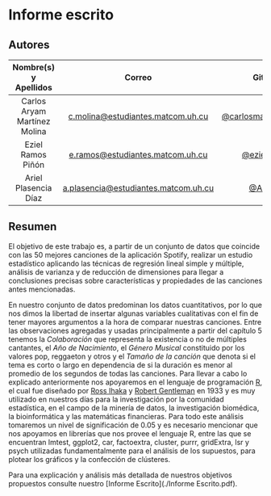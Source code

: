 # Informe escrito

## Autores

|  **Nombre(s) y Apellidos**   |              **Correo**              |                          **GitHub**                          |
| :--------------------------: | :----------------------------------: | :----------------------------------------------------------: |
| Carlos Aryam Martínez Molina |  c.molina@estudiantes.matcom.uh.cu   | [@carlosmartinezmolina](https://github.com/carlosmartinezmolina) |
|      Eziel Ramos Piñón       |   e.ramos@estudiantes.matcom.uh.cu   |         [@ezielramos](https://github.com/ezielramos)         |
|     Ariel Plasencia Díaz     | a.plasencia@estudiantes.matcom.uh.cu |            [@ArielXL](https://github.com/ArielXL)            |

## Resumen

El objetivo de este trabajo es, a partir de un conjunto de datos que coincide con las 50 mejores canciones de la aplicación Spotify, realizar un estudio estadístico aplicando las técnicas de regresión lineal simple y múltiple, análisis de varianza y de reducción de dimensiones para llegar a conclusiones precisas sobre características y propiedades de las canciones antes mencionadas.

En nuestro conjunto de datos predominan los datos cuantitativos, por lo que nos dimos la libertad de insertar algunas variables cualitativas con el fin de tener mayores argumentos a la hora de comparar nuestras canciones. Entre las observaciones agregadas y usadas principalmente a partir del capítulo 5 tenemos la *Colaboración* que representa la existencia o no de múltiples cantantes, el *Año de Nacimiento*, el *Género Musical* constituido por los valores pop, reggaeton y otros y el *Tamaño de la canción* que denota si el tema es corto o largo en dependencia de si la duración es menor al promedio de los segundos de todas las canciones. Para llevar a cabo lo explicado anteriormente nos apoyaremos en el lenguaje de programación [R](https://es.wikipedia.org/wiki/R_(lenguaje_de_programaci%C3%B3n)), el cual fue diseñado por [Ross Ihaka](https://en.wikipedia.org/wiki/Ross_Ihaka) y [Robert Gentleman](https://en.wikipedia.org/wiki/Robert_Gentleman_(statistician)) en 1933 y es muy utilizado en nuestros días para la investigación por la comunidad estadística, en el campo de la minería de datos, la investigación biomédica, la bioinformática y las matemáticas financieras. Para todo este análisis tomaremos un nivel de significación de 0.05 y es necesario mencionar que nos apoyamos en librerías que nos provee el lenguaje R, entre las que se encuentran lmtest, ggplot2, car, factoextra, cluster, purrr, gridExtra, lsr y psych utilizadas fundamentalmente para el análisis de los supuestos, para plotear los gráficos y la confección de clústeres.

Para una explicación y análisis más detallada de nuestros objetivos propuestos consulte nuestro [Informe Escrito](./Informe Escrito.pdf).